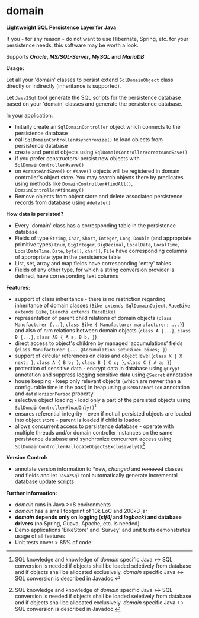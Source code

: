 # domain
**Lightweight SQL Persistence Layer for Java**

If you - for any reason - do not want to use Hibernate, Spring, etc. for your persistence needs, this software may be worth a look. 

Supports ***Oracle*, *MS/SQL-Server*, *MySQL* and *MariaDB***

**Usage:**

Let all your 'domain' classes to persist extend `SqlDomainObject` class directly or indirectly (inheritance is supported).

Let `Java2Sql` tool generate the SQL scripts for the persistence database based on your 'domain' classes and generate the persistence database.

In your application:
   - Initially create an `SqlDomainController` object which connects to the persistence database
   - call `SqlDomainController#synchronize()` to load objects from persistence database
   - create and persist objects using `SqlDomainController#createAndSave()`
   - if you prefer constructors: persist new objects with `SqlDomainController#save()`
   - on `#createAndSave()` or `#save()` objects will be registered in domain controller's object store. You may search objects there by predicates using methods like `DomainController#findAll()`, `DomainController#findAny()`
   - Remove objects from object store and delete associated persistence records from database using `#delete()`

**How data is persisted?**
- Every 'domain' class has a corresponding table in the persistence database
- Fields of type `String`, `Char`, `Short`, `Integer`, `Long`, `Double` (and appropriate primitive types) `Enum`, `BigInteger`, `BigDecimal`, `LocalDate`, `LocalTime`, `LocalDateTime`, `Date`, `byte[]`, `char[]`, `File` have corresponding columns of appropriate type in the persistence table
- List, set, array and map fields have corresponding 'entry' tables
- Fields of any other type, for which a string conversion provider is defined, have corresponding text columns

**Features:**
- support of class inheritance - there is no restriction regarding inheritance of domain classes (`Bike extends SqlDomainObject`, `RaceBike extends Bike`, `Bianchi extends RaceBike`)
- representation of parent child relations of domain objects (`class Manufacturer {...}`, `class Bike { Manufacturer manufacturer; ...}`) and also of n:m relations between domain objects (`class A {...}`, `class B {...}`, `class AB { A a; B b; }`)
- direct access to object's children by managed 'accumulations' fields (`class Manufacturer {... @Accumulation Set<Bike> bikes; }`)
- support of circular references on class and object level (`class X { X next; }`, `class A { B b; }`, `class B { C c; }`, `class C { A a; }`)
- protection of sensitive data - encrypt data in database using `@Crypt` annotation and suppress logging sensitive data using `@Secret` annotation
- house keeping - keep only relevant objects (which are newer than a configurable time in the past) in heap using `@UseDataHorizon` annotation and `dataHorizonPeriod` property  
- selective object loading - load only a part of the persisted objects using `SqlDomainController#loadOnly()`[^1]
- ensures referential integrity - even if not all persisted objects are loaded into object store - parent is loaded if child is loaded
- allows concurrent access to persistence database - operate with multiple threads and/or domain controller instances on the same persistence database and synchronize concurrent access using `SqlDomainController#allocateObjectsExclusively()`[^1]

**Version Control:** 
- annotate version information to \*new, *changed* and ~~removed~~ classes and fields and let `Java2Sql` tool automatically generate incremental database update scripts 

[^1]: SQL knowledge and knowledge of *domain* specific Java <-> SQL conversion is needed if objects shall be loaded seletively from database and if objects shall be allocated exclusively. *domain* specific Java <-> SQL conversion is described in Javadoc.

**Further information:**
- *domain* runs in Java >=8 environments
- *domain* has a small footprint of 10k LoC and 200kB jar
- ***domain* depends only on logging (*slf4j* and *logback*) and database drivers** (no Spring, Guava, Apache, etc. is needed)
- Demo applications 'BikeStore' and 'Survey' and unit tests demonstrates usage of all features  
- Unit tests cover > 85% of code

